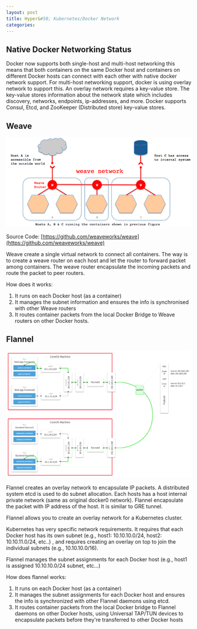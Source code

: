 ```yaml
---
layout: post
title: Hyper&#58; Kubernetes/Docker Network
categories: 
---
```



## Native Docker Networking Status
Docker now supports both single-host and multi-host networking this means that both containers on the same Docker host and containers on different Docker hosts can connect with each other with native docker network support. 
For multi-host networking support, docker is using overlay network to support this. An overlay network requires a key-value store. The key-value stores information about the network state which includes discovery, networks, endpoints, ip-addresses, and more. Docker supports Consul, Etcd, and ZooKeeper (Distributed store) key-value stores. 


## Weave

![Weave Overview](/images/Weave.png)

Source Code: [https://github.com/weaveworks/weave](https://github.com/weaveworks/weave)

Weave create a single virtual network to connect all containers. The way is to create a weave router on each host and let the router to forward packet among containers. The weave router encapsulate the incoming packets and route the packet to peer routers.

How does it works:

1. It runs on each Docker host (as a container)
1. It manages the subnet information and ensures the info is synchronised with other Weave routers
1. It routes container packets from the local Docker Bridge to Weave routers on other Docker hosts.


## Flannel

![Flannel Overview](/images/Flannel.png)

Flannel creates an overlay network to encapsulate IP packets. A distributed system etcd is used to do subnet allocation. Each hosts has a host internal private network (same as original docker0 network). Flannel encapsulate the packet with IP address of the host. It is similar to GRE tunnel.

Flannel allows you to create an overlay network for a Kubernetes cluster.

Kubernetes has very specific network requirements. It requires that each Docker host has its own subnet (e.g., host1: 10.10.10.0/24, host2: 10.10.11.0/24, etc..) , and requires creating an overlay on top to join the individual subnets (e.g., 10.10.10.0/16).

Flannel manages the subnet assignments for each Docker host (e.g., host1 is assigned 10.10.10.0/24 subnet, etc...)

How does flannel works:

1. It runs on each Docker host (as a container)
1. It manages the subnet assignments for each Docker host and ensures the info is synchronized with other Flannel daemons using etcd.
1. It routes container packets from the local Docker bridge to Flannel daemons on other Docker hosts, using Universal TAP/TUN devices to encapsulate packets before they're transferred to other Docker hosts



